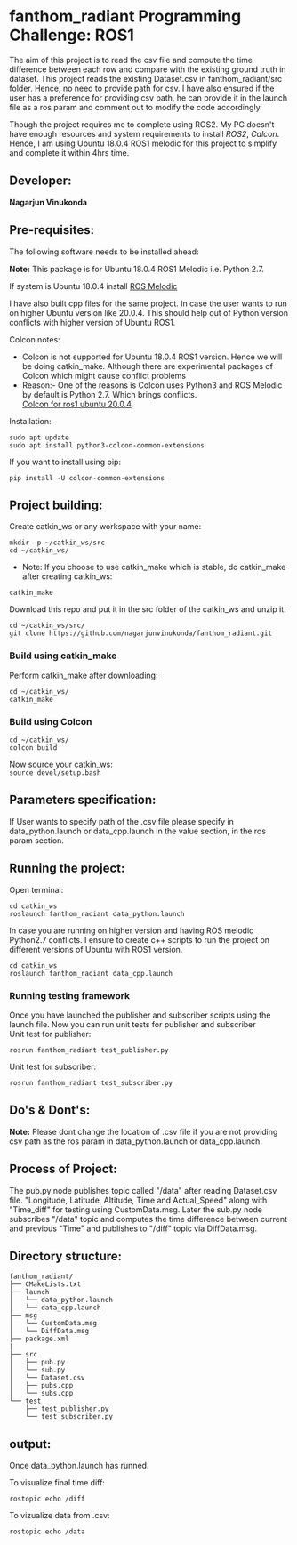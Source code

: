 # fanthom_radiant Programming Challenge: ROS1

The aim of this project is to read the csv file and compute the time difference between each row and compare with the existing ground truth in dataset. This project reads the existing Dataset.csv in fanthom_radiant/src folder. Hence, no need to provide path for csv. I have also ensured if the user has a preference for providing csv path, he can provide it in the launch file as a ros param and comment out to modify the code accordingly. 

Though the project requires me to complete using ROS2. My PC doesn't have enough resources and system requirements to install *ROS2*, *Calcon*. Hence, I am using Ubuntu 18.0.4 ROS1 melodic for this project to simplify and complete it within 4hrs time.


## Developer: 
**Nagarjun Vinukonda**

## Pre-requisites:

The following software needs to be installed ahead:

**Note:** This package is for Ubuntu 18.0.4 ROS1 Melodic i.e. Python 2.7.

If system is Ubuntu 18.0.4 install [ROS Melodic](http://wiki.ros.org/melodic/Installation/Ubuntu)

I have also built cpp files for the same project. In case the user wants to run on higher Ubuntu version like 20.0.4. This should help out of Python version conflicts with higher version of Ubuntu ROS1. 


Colcon notes:<br />
* Colcon is not supported for Ubuntu 18.0.4 ROS1 version. Hence we will be doing catkin_make. Although there are experimental packages of Colcon which might cause conflict problems <br />
* Reason:- One of the reasons is Colcon uses Python3 and ROS Melodic by default is Python 2.7. Which brings conflicts. <br />
[Colcon for ros1 ubuntu 20.0.4](https://colcon.readthedocs.io/en/released/user/installation.html)

Installation:<br />
```
sudo apt update
sudo apt install python3-colcon-common-extensions
```
If you want to install using pip:<br />
```
pip install -U colcon-common-extensions
```

## Project building:

Create catkin_ws or any workspace with your name: <br />

```
mkdir -p ~/catkin_ws/src
cd ~/catkin_ws/
```
* Note: If you choose to use catkin_make which is stable, do catkin_make after creating catkin_ws:
```
catkin_make 
```

Download this repo and put it in the src folder of the catkin_ws and unzip it.
```
cd ~/catkin_ws/src/
git clone https://github.com/nagarjunvinukonda/fanthom_radiant.git
```


### Build using catkin_make
Perform catkin_make after downloading:<br />
```
cd ~/catkin_ws/
catkin_make
```
### Build using Colcon
```
cd ~/catkin_ws/
colcon build
```

Now source your catkin_ws:<br />
`source devel/setup.bash`

## Parameters specification:

If User wants to specify path of the .csv file please specify in data_python.launch or data_cpp.launch in the value section, in the ros param section.<br/>

## Running the project:

Open terminal:

```
cd catkin_ws
roslaunch fanthom_radiant data_python.launch
```

In case you are running on higher version and having ROS melodic Python2.7 conflicts. I ensure to create c++ scripts to run the project on different versions of Ubuntu with ROS1 version. 

```
cd catkin_ws
roslaunch fanthom_radiant data_cpp.launch
```

### Running testing framework
Once you have launched the publisher and subscriber scripts using the launch file. Now you can run unit tests for publisher and subscriber <br/>
Unit test for publisher:
```
rosrun fanthom_radiant test_publisher.py
```

Unit test for subscriber:
```
rosrun fanthom_radiant test_subscriber.py
```

## Do's & Dont's:

**Note:** Please dont change the location of .csv file if you are not providing csv path as the ros param in data_python.launch or data_cpp.launch.


## Process of Project:
The pub.py node publishes topic called "/data" after reading Dataset.csv file. "Longitude, Latitude, Altitude, Time and Actual_Speed" along with "Time_diff" for testing using CustomData.msg. Later the sub.py node subscribes "/data" topic and computes the time difference between current and previous "Time" and publishes to "/diff" topic via DiffData.msg. 


## Directory structure:

```
fanthom_radiant/
├── CMakeLists.txt
├── launch
│   └── data_python.launch
│   └── data_cpp.launch
├── msg
│   └── CustomData.msg
│   └── DiffData.msg
├── package.xml
|
├── src
│   ├── pub.py
│   └── sub.py
│   └── Dataset.csv
│   ├── pubs.cpp
│   └── subs.cpp 
└── test
    ├── test_publisher.py
    └── test_subscriber.py

```

## output:

Once data_python.launch has runned.<br/>

To visualize final time diff:
```
rostopic echo /diff
``` 

To vizualize data from .csv:
```
rostopic echo /data
``` 



